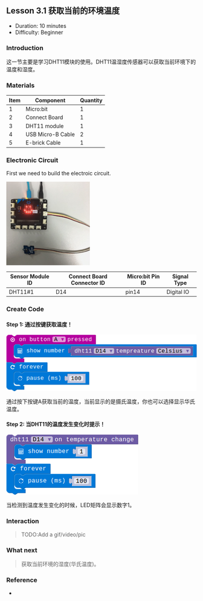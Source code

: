 ## Lesson 3.1 获取当前的环境温度

- Duration: 10 minutes
- Difficulty: Beginner

### Introduction

这一节主要是学习DHT11模块的使用。DHT11温湿度传感器可以获取当前环境下的温度和湿度。

### Materials

| Item |     Component          | Quantity |
|------  |-------------------          |----------   |
|    1   | Micro:bit                   |        1      |
|    2   | Connect Board          |        1     |
|    3   | DHT11 module          |        1     |
|    4   | USB Micro-B Cable   |        2     |
|    5   | E-brick Cable            |        1     |

### Electronic Circuit

First we need to build the electroic circuit.

![dfsd](./image/lesson01-switch/electronic_circuit.png)

| Sensor Module ID | Connect Board Connector ID | Micro:bit Pin ID | Signal Type |
|------------------|----------------------------|------------------|-------------|
| DHT11#1        | D14                         | pin14             | Digital IO  |

### Create Code

#### Step 1: 通过按键获取温度！

 ![dfsd](./image/lesson31-DHT11/button-get-temperature.png)
 
通过按下按键A获取当前的温度，当前显示的是摄氏温度，你也可以选择显示华氏温度。

#### Step 2: 当DHT11的温度发生变化时提示！

 ![dfsd](./image/lesson31-DHT11/dht-event.png)
 
当检测到温度发生变化的时候，LED矩阵会显示数字1。

### Interaction

> TODO:Add a gif/video/pic

### What next

> 获取当前环境的湿度(华氏温度)。

### Reference
- 